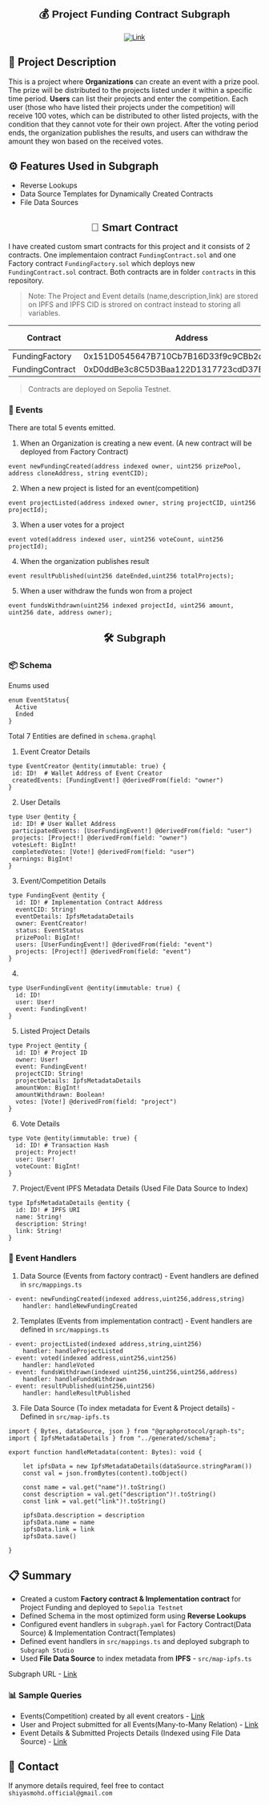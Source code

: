 <div align="center" style="font-family:'Montserrat', sans-serif;">

## 💰 Project Funding Contract Subgraph 

[![Link](https://img.shields.io/badge/GraphQL-Link-yellow)](https://api.studio.thegraph.com/query/47004/funding-sepolia/version/latest) <br/>
</div>

## 📝 Project Description 

This is a project where **Organizations** can create an event with a prize pool. The prize will be distributed to the projects listed under it within a specific time period. **Users** can list their projects and enter the competition. Each user (those who have listed their projects under the competition) will receive 100 votes, which can be distributed to other listed projects, with the condition that they cannot vote for their own project. After the voting period ends, the organization publishes the results, and users can withdraw the amount they won based on the received votes.

## ⚙️ Features Used in Subgraph

- Reverse Lookups⁠
- Data Source Templates for Dynamically Created Contracts
- File Data Sources

<div align="center" style="font-family:'Montserrat', sans-serif;">

## 📜 Smart Contract

</div>

I have created custom smart contracts for this project and it consists of 2 contracts. One implementaion contract `FundingContract.sol` and one Factory contract `FundingFactory.sol` which deploys new `FundingContract.sol` contract. Both contracts are in folder `contracts` in this repository.

> Note: The Project and Event details (name,description,link) are stored on IPFS and IPFS CID is strored on contract instead to storing all variables.

| Contract      | Address | Explorer Link |
| ----------- | ----------- | ----------- |
| FundingFactory     |  0x151D0545647B710Cb7B16D33f9c9CBb2dE3553Cf       | [Link](https://sepolia.etherscan.io/address/0x151D0545647B710Cb7B16D33f9c9CBb2dE3553Cf)
| FundingContract   | 0xD0ddBe3c8C5D3Baa122D1317723cdD37ED313e18        | [Link](https://sepolia.etherscan.io/address/0xD0ddBe3c8C5D3Baa122D1317723cdD37ED313e18)

> Contracts are deployed on Sepolia Testnet.

### 🎯 Events 

There are total 5 events emitted.

1. When an Organization is creating a new event. (A new contract will be deployed from Factory Contract)
```
event newFundingCreated(address indexed owner, uint256 prizePool, address cloneAddress, string eventCID);
```

2. When a new project is listed for an event(competition)
```
event projectListed(address indexed owner, string projectCID, uint256 projectId);
```

3. When a user votes for a project
```
event voted(address indexed user, uint256 voteCount, uint256 projectId);
```

4. When the organization publishes result
```
event resultPublished(uint256 dateEnded,uint256 totalProjects);
```

5. When a user withdraw the funds won from a project
```
event fundsWithdrawn(uint256 indexed projectId, uint256 amount, uint256 date, address owner);
```
<div align="center" style="font-family:'Montserrat', sans-serif;">

## 🛠 Subgraph 

</div>

### 📦 Schema 

Enums used

```
enum EventStatus{
  Active
  Ended
}
```

Total 7 Entities are defined in `schema.graphql`

 1. Event Creator Details
 ```
 type EventCreator @entity(immutable: true) {
  id: ID!  # Wallet Address of Event Creator
  createdEvents: [FundingEvent!] @derivedFrom(field: "owner")
}
 ```

 2. User Details
 ```
type User @entity {
  id: ID! # User Wallet Address
  participatedEvents: [UserFundingEvent!] @derivedFrom(field: "user")
  projects: [Project!] @derivedFrom(field: "owner")
  votesLeft: BigInt!
  completedVotes: [Vote!] @derivedFrom(field: "user")
  earnings: BigInt!
}
 ```

3. Event/Competition Details
```
type FundingEvent @entity {
  id: ID! # Implementation Contract Address
  eventCID: String! 
  eventDetails: IpfsMetadataDetails
  owner: EventCreator! 
  status: EventStatus
  prizePool: BigInt!
  users: [UserFundingEvent!] @derivedFrom(field: "event") 
  projects: [Project!] @derivedFrom(field: "event")
}
```
4. 
```
type UserFundingEvent @entity(immutable: true) {
  id: ID!
  user: User!
  event: FundingEvent!
}
```
5. Listed Project Details
```
type Project @entity {
  id: ID! # Project ID
  owner: User!
  event: FundingEvent! 
  projectCID: String! 
  projectDetails: IpfsMetadataDetails
  amountWon: BigInt! 
  amountWithdrawn: Boolean!
  votes: [Vote!] @derivedFrom(field: "project")
}
```
6. Vote Details
```
type Vote @entity(immutable: true) {
  id: ID! # Transaction Hash
  project: Project! 
  user: User!
  voteCount: BigInt! 
}
```
7. Project/Event IPFS Metadata Details (Used File Data Source to Index)
```
type IpfsMetadataDetails @entity {
  id: ID! # IPFS URI
  name: String!
  description: String!
  link: String!
}
```

### 📌 Event Handlers

1. Data Source (Events from factory contract) - Event handlers are defined in `src/mappings.ts`
```
- event: newFundingCreated(indexed address,uint256,address,string)
    handler: handleNewFundingCreated 
```

2. Templates (Events from implementation contract) - Event handlers are defined in `src/mappings.ts`
```
- event: projectListed(indexed address,string,uint256)
    handler: handleProjectListed
- event: voted(indexed address,uint256,uint256)
    handler: handleVoted
- event: fundsWithdrawn(indexed uint256,uint256,uint256,address)
    handler: handleFundsWithdrawn
- event: resultPublished(uint256,uint256)
    handler: handleResultPublished
```
3. File Data Source (To index metadata for Event & Project details) - Defined in `src/map-ipfs.ts`
```
import { Bytes, dataSource, json } from "@graphprotocol/graph-ts";
import { IpfsMetadataDetails } from "../generated/schema";

export function handleMetadata(content: Bytes): void {

    let ipfsData = new IpfsMetadataDetails(dataSource.stringParam())
    const val = json.fromBytes(content).toObject()

    const name = val.get("name")!.toString()
    const description = val.get("description")!.toString()
    const link = val.get("link")!.toString()

    ipfsData.description = description
    ipfsData.name = name
    ipfsData.link = link
    ipfsData.save()

}
```

## 📋 Summary

- Created a custom **Factory contract & Implementation contract** for Project Funding and deployed to `Sepolia Testnet`
- Defined Schema in the most optimized form using **Reverse Lookups**
- Configured event handlers in `subgraph.yaml` for Factory Contract(Data Source) & Implementation Contract(Templates)
- Defined event handlers in `src/mappings.ts` and deployed subgraph to `Subgraph Studio`
- Used **File Data Source** to index metadata from **IPFS** - `src/map-ipfs.ts`

Subgraph URL - [Link](https://api.studio.thegraph.com/query/47004/funding-sepolia/version/latest)

### 📊 Sample Queries

- Events(Competition) created by all event creators - [Link](https://api.studio.thegraph.com/proxy/47004/funding-sepolia/version/latest/graphql?query=%7B%0A++eventCreators%7B%0A+++++id%0A++++createdEvents%7B%0A++++++id%0A++++++prizePool%0A++++++eventDetails%7B%0A++++++++name%0A++++++%7D%0A++++%7D%0A++%7D%0A%7D)
- User and Project submitted for all Events(Many-to-Many Relation) - [Link](https://api.studio.thegraph.com/proxy/47004/funding-sepolia/version/latest/graphql?query=%7B%0A++fundingEvents+%7B%0A++++prizePool%0A++++status%0A++++users+%7B%0A++++++user+%7B%0A++++++++earnings%0A++++++++projects+%7B%0A++++++++++amountWon%0A++++++++++amountWithdrawn%0A++++++++%7D%0A++++++%7D%0A++++%7D%0A++%7D%0A%7D)
- Event Details & Submitted Projects Details (Indexed using File Data Source) - [Link](https://api.studio.thegraph.com/proxy/47004/funding-sepolia/version/latest/graphql?query=%7B%0A++fundingEvents%7B%0A++++eventDetails%7B%0A++++++name%0A++++++description%0A++++++link%0A++++%7D%0A++%7D%0A++projects%7B%0A++++projectCID%0A++++projectDetails%7B%0A++++++name%0A++++++description%0A++++++link%0A++++%7D%0A++%7D%0A%7D)

## 📩 Contact

If anymore details required, feel free to contact `shiyasmohd.official@gmail.com`